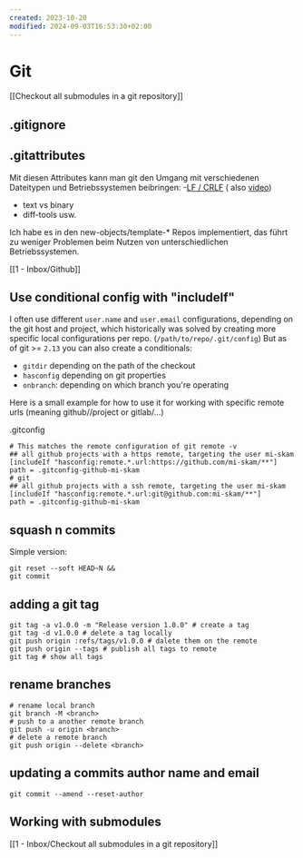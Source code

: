 ```yaml
---
created: 2023-10-20
modified: 2024-09-03T16:53:30+02:00
---
```

# Git

[[Checkout all submodules in a git repository]]
## .gitignore
## .gitattributes

Mit diesen Attributes kann man git den Umgang mit verschiedenen Dateitypen und Betriebssystemen beibringen:
-[LF / CRLF](https://github.com/ascode-com/wiki/tree/main/line-endings) ( also [video](https://www.youtube.com/watch?v=zn7m2Mdm_Vg))
- text vs binary
- diff-tools usw.

Ich habe es in den new-objects/template-* Repos implementiert, das führt zu weniger Problemen beim Nutzen von unterschiedlichen Betriebssystemen. 


[[1 - Inbox/Github]]

## Use conditional config with "includeIf"

I often use different `user.name` and `user.email` configurations, depending on the git host and project, which historically was solved by creating more specific local configurations per repo. (`/path/to/repo/.git/config`) But as of git >= `2.13` you can also create a conditionals:
- `gitdir` depending on the path of the checkout
- `hasconfig` depending on git properties
- `onbranch`: depending on which branch you're operating

Here is a small example for how to use it for working with specific remote urls (meaning github/<orga>/project or gitlab/<orga>...)

.gitconfig
```
# This matches the remote configuration of git remote -v
## all github projects with a https remote, targeting the user mi-skam
[includeIf "hasconfig:remote.*.url:https://github.com/mi-skam/**"]
path = .gitconfig-github-mi-skam
# git
## all github projects with a ssh remote, targeting the user mi-skam
[includeIf "hasconfig:remote.*.url:git@github.com:mi-skam/**"]
path = .gitconfig-github-mi-skam
```




## squash n commits

Simple version:
```shell
git reset --soft HEAD~N &&
git commit
```

## adding a git tag

```shell
git tag -a v1.0.0 -m "Release version 1.0.0" # create a tag
git tag -d v1.0.0 # delete a tag locally
git push origin :refs/tags/v1.0.0 # dalete them on the remote
git push origin --tags # publish all tags to remote
git tag # show all tags
```

## rename branches
```shell
# rename local branch
git branch -M <branch>
# push to a another remote branch
git push -u origin <branch>
# delete a remote branch
git push origin --delete <branch>
```

## updating a commits author name and email
```shell
git commit --amend --reset-author
```

## Working with submodules
[[1 - Inbox/Checkout all submodules in a git repository]]